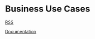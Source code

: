 # Business Use Cases

[RSS](https://charleshoffmancpa.github.io/examples/business-use-cases/rss.xml)

[Documentation](http://xbrlsite.azurewebsites.net/2017/IntelligentDigitalFinancialReporting/Part04_Chapter07.4_BusinessUseCaseExamples.pdf)


